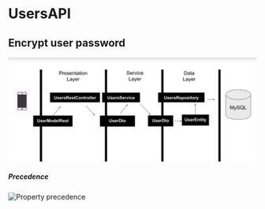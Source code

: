# UsersAPI

## Encrypt user password



![Architecture](https://github.com/nitinkc/UsersAPI/blob/master/src/main/resources/architecture.JPG?raw=true)

##### Precedence

![Property precedence](https://github.com/nitinkc/UsersCloudConfigServer/blob/master/src/main/resources/properties-precedence.JPG?raw=true) 




